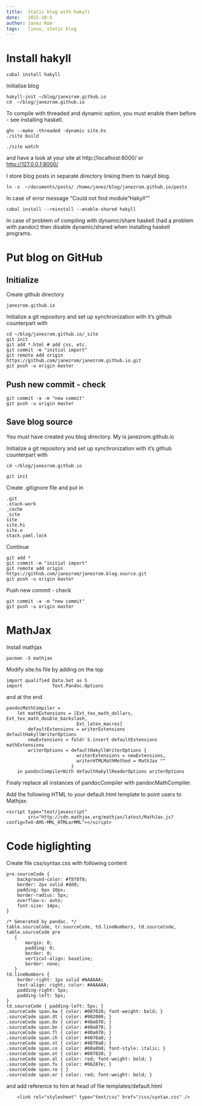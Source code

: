 ```yaml
---
title:  Static blog with hakyll
date:   2015-10-5
author: Janez Rom
tags:   linux, static blog
---
```


# Install hakyll

    cabal install hakyll

Initialise blog

    hakyll-init ~/blog/janezrom.github.io
    cd  ~/blog/janezrom.github.io

To compile with threaded and dynamic option, you must enable them before - see installing haskell.

    ghc --make -threaded -dynamic site.hs
    ./site build

    ./site watch

and have a look at your site at http://localhost:8000/ or http://127.0.0.1:8000/

I store blog posts in separate directory linking them to hakyll blog.

    ln -s  ~/documents/posts/ /home/janez/blog/janezrom.github.io/posts

In case of error message “Could not find module”Hakyll“”

    cabal install --reinstall --enable-shared hakyll

In case of problem of compiling with dynamic/share haskell (had a problem with pandoc) then disable dynamic/shared when installing haskell programs.

# Put blog on GitHub

## Initialize

Create github directory

    janezrom.github.io

Initialize a git repository and set up synchronization with it’s github counterpart with

    cd ~/blog/janezrom.github.io/_site
    git init
    git add *.html # add css, etc.
    git commit -m "initial import"
    git remote add origin https://github.com/janezrom/janezrom.github.io.git
    git push -u origin master

## Push new commit - check

    git commit -a -m "new commit"
    git push -u origin master

## Save blog source

You must have created you blog directory. My is janezrom.github.io

Initialize a git repository and set up synchronization with it’s github counterpart with

    cd ~/blog/janezrom.github.io

    git init

Create .gitignore file and put in

    .git
    .stack-work
    _cache
    _site
    site
    site.hi
    site.o
    stack.yaml.lock

Continue

    git add *
    git commit -m "initial import"
    git remote add origin https://github.com/janezrom/janezrom.blog.source.git
    git push -u origin master

Push new commit - check

    git commit -a -m "new commit"
    git push -u origin master

# MathJax

Install mathjax

    pacman -S mathjax

Modify site.hs file by adding on the top

    import qualified Data.Set as S
    import           Text.Pandoc.Options

and at the end

    pandocMathCompiler =
        let mathExtensions = [Ext_tex_math_dollars, Ext_tex_math_double_backslash,
                              Ext_latex_macros]
            defaultExtensions = writerExtensions defaultHakyllWriterOptions
            newExtensions = foldr S.insert defaultExtensions mathExtensions
            writerOptions = defaultHakyllWriterOptions {
                              writerExtensions = newExtensions,
                              writerHTMLMathMethod = MathJax ""
                            }
        in pandocCompilerWith defaultHakyllReaderOptions writerOptions

Finaly replace all instances of pandocCompiler with pandocMathCompiler.

Add the following HTML to your default.html template to point users to Mathjax:

    <script type="text/javascript"
            src="http://cdn.mathjax.org/mathjax/latest/MathJax.js?config=TeX-AMS-MML_HTMLorMML"></script>

# Code higlighting

Create file css/syntax.css with following content

    pre.sourceCode {
        background-color: #f8f8f8;
        border: 2px solid #ddd;
        padding: 6px 10px;
        border-radius: 5px;
        overflow-x: auto;
        font-size: 14px;
    }

    /* Generated by pandoc. */
    table.sourceCode, tr.sourceCode, td.lineNumbers, td.sourceCode, table.sourceCode pre
       {
           margin: 0;
           padding: 0;
           border: 0;
           vertical-align: baseline;
           border: none;
       }
    td.lineNumbers {
        border-right: 1px solid #AAAAAA;
        text-align: right; color: #AAAAAA;
        padding-right: 5px;
        padding-left: 5px;
    }
    td.sourceCode { padding-left: 5px; }
    .sourceCode span.kw { color: #007020; font-weight: bold; }
    .sourceCode span.dt { color: #902000; }
    .sourceCode span.dv { color: #40a070; }
    .sourceCode span.bn { color: #40a070; }
    .sourceCode span.fl { color: #40a070; }
    .sourceCode span.ch { color: #4070a0; }
    .sourceCode span.st { color: #4070a0; }
    .sourceCode span.co { color: #60a0b0; font-style: italic; }
    .sourceCode span.ot { color: #007020; }
    .sourceCode span.al { color: red; font-weight: bold; }
    .sourceCode span.fu { color: #06287e; }
    .sourceCode span.re { }
    .sourceCode span.er { color: red; font-weight: bold; }

and add reference to him at head of file templates/default.html

        <link rel="stylesheet" type="text/css" href="/css/syntax.css" />

